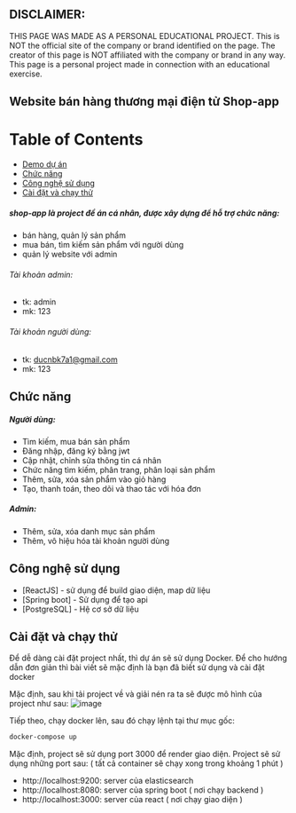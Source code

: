 ## DISCLAIMER: 
THIS PAGE WAS MADE AS A PERSONAL EDUCATIONAL PROJECT. This is NOT the official site of the company or brand identified on the page. The creator of this page is NOT affiliated with the company or brand in any way. This page is a personal project made in connection with an educational exercise.
## Website bán hàng thương mại điện tử Shop-app
# Table of Contents
* [Demo dự án](#Demo-dự-án)
* [Chức năng](#Chức-năng)
* [Công nghệ sử dụng](#Công-nghệ-sử-dụng)
* [Cài đặt và chạy thử](#Cài-đặt-và-chạy-thử)

##### shop-app là project đề án cá nhân, được xây dựng để hỗ trợ chức năng:
- bán hàng, quản lý sản phẩm
- mua bán, tìm kiếm sản phẩm với người dùng
- quản lý website với admin
###### Tài khoản admin:
- tk: admin
- mk: 123
###### Tài khoản người dùng:
- tk: ducnbk7a1@gmail.com
- mk: 123
 
## Chức năng
##### Người dùng:
- Tìm kiếm, mua bán sản phẩm
- Đăng nhập, đăng ký bằng jwt
- Cập nhật, chỉnh sửa thông tin cá nhân
- Chức năng tìm kiếm, phân trang, phân loại sản phẩm
- Thêm, sửa, xóa sản phẩm vào giỏ hàng
- Tạo, thanh toán, theo dõi và thao tác với hóa đơn
##### Admin:
- Thêm, sửa, xóa danh mục sản phẩm
- Thêm, vô hiệu hóa tài khoản người dùng
## Công nghệ sử dụng
- [ReactJS] - sử dụng để build giao diện, map dữ liệu
- [Spring boot] - Sử dụng để tạo api
- [PostgreSQL] - Hệ cơ sở dữ liệu

## Cài đặt và chạy thử

Để dễ dàng cài đặt project nhất, thì dự án sẽ sử dụng Docker. Để cho hướng dẫn đơn giản thì bài viết sẽ mặc định là bạn đã biết sử dụng và cài đặt docker

Mặc định, sau khi tải project về và giải nén ra ta sẽ được mô hình của project như sau:
 ![image](https://github.com/Alaeena/shop-app/assets/151113431/9a03e648-a49e-41d2-a4ac-9c91c581a41c)

Tiếp theo, chạy docker lên, sau đó chạy lệnh tại thư mục gốc:
```sh
docker-compose up
```
Mặc định, project sẽ sử dụng port 3000 để render giao diện. Project sẽ sử dụng những port sau:
( tất cả container sẽ chạy xong trong khoảng 1 phút )
- http://localhost:9200: server của elasticsearch
- http://localhost:8080: server của spring boot ( nơi chạy backend )
- http://localhost:3000: server của react ( nơi chạy giao diện )
